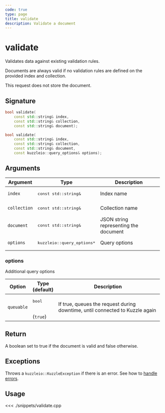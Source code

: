 ```yaml
---
code: true
type: page
title: validate
description: Validate a document
---
```


# validate

Validates data against existing validation rules.

Documents are always valid if no validation rules are defined on the provided index and collection.

This request does not store the document.

## Signature

```cpp
bool validate(
    const std::string& index,
    const std::string& collection,
    const std::string& document);

bool validate(
    const std::string& index,
    const std::string& collection,
    const std::string& document,
    const kuzzleio::query_options& options);
```

## Arguments

| Argument     | Type                                 | Description                           |
| ------------ | ------------------------------------ | ------------------------------------- |
| `index`      | <pre>const std::string&</pre>        | Index name                            |
| `collection` | <pre>const std::string&</pre>        | Collection name                       |
| `document`   | <pre>const std::string&</pre>        | JSON string representing the document |
| `options`    | <pre>kuzzleio::query_options\*</pre> | Query options                         |

### options

Additional query options

| Option     | Type<br/>(default)           | Description                                                                  |
| ---------- | ---------------------------- | ---------------------------------------------------------------------------- |
| `queuable` | <pre>bool</pre><br/>(`true`) | If true, queues the request during downtime, until connected to Kuzzle again |

## Return

A boolean set to true if the document is valid and false otherwise.

## Exceptions

Throws a `kuzzleio::KuzzleException` if there is an error. See how to [handle errors](/sdk/cpp/1/error-handling).

## Usage

<<< ./snippets/validate.cpp
